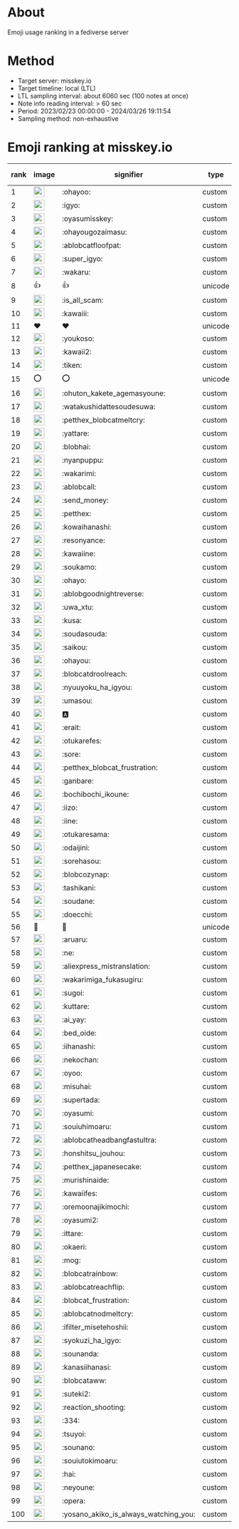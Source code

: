 # About
Emoji usage ranking in a fediverse server

# Method
- Target server: misskey.io
- Target timeline: local (LTL)
- LTL sampling interval: about 6060 sec (100 notes at once)
- Note info reading interval: > 60 sec
- Period: 2023/02/23 00:00:00 - 2024/03/26 19:11:54 
- Sampling method: non-exhaustive

# Emoji ranking at misskey.io

|rank|image|signifier|type|frequency score|
|----|----|----|----|----|
|1|<img height="24" src="https://misskey.io/emoji/ohayoo.webp">|:ohayoo:|custom|173221|
|2|<img height="24" src="https://misskey.io/emoji/igyo.webp">|:igyo:|custom|114211|
|3|<img height="24" src="https://misskey.io/emoji/oyasumisskey.webp">|:oyasumisskey:|custom|74971|
|4|<img height="24" src="https://misskey.io/emoji/ohayougozaimasu.webp">|:ohayougozaimasu:|custom|41370|
|5|<img height="24" src="https://misskey.io/emoji/ablobcatfloofpat.webp">|:ablobcatfloofpat:|custom|33759|
|6|<img height="24" src="https://misskey.io/emoji/super_igyo.webp">|:super_igyo:|custom|32387|
|7|<img height="24" src="https://misskey.io/emoji/wakaru.webp">|:wakaru:|custom|29175|
|8|👍|👍|unicode|24584|
|9|<img height="24" src="https://misskey.io/emoji/is_all_scam.webp">|:is_all_scam:|custom|23461|
|10|<img height="24" src="https://misskey.io/emoji/kawaiii.webp">|:kawaiii:|custom|22028|
|11|❤|❤|unicode|20760|
|12|<img height="24" src="https://misskey.io/emoji/youkoso.webp">|:youkoso:|custom|19671|
|13|<img height="24" src="https://misskey.io/emoji/kawaii2.webp">|:kawaii2:|custom|19052|
|14|<img height="24" src="https://misskey.io/emoji/tiken.webp">|:tiken:|custom|17166|
|15|⭕|⭕|unicode|16556|
|16|<img height="24" src="https://misskey.io/emoji/ohuton_kakete_agemasyoune.webp">|:ohuton_kakete_agemasyoune:|custom|16425|
|17|<img height="24" src="https://misskey.io/emoji/watakushidattesoudesuwa.webp">|:watakushidattesoudesuwa:|custom|16245|
|18|<img height="24" src="https://misskey.io/emoji/petthex_blobcatmeltcry.webp">|:petthex_blobcatmeltcry:|custom|16132|
|19|<img height="24" src="https://misskey.io/emoji/yattare.webp">|:yattare:|custom|15810|
|20|<img height="24" src="https://misskey.io/emoji/blobhai.webp">|:blobhai:|custom|15330|
|21|<img height="24" src="https://misskey.io/emoji/nyanpuppu.webp">|:nyanpuppu:|custom|14302|
|22|<img height="24" src="https://misskey.io/emoji/wakarimi.webp">|:wakarimi:|custom|14284|
|23|<img height="24" src="https://misskey.io/emoji/ablobcall.webp">|:ablobcall:|custom|13496|
|24|<img height="24" src="https://misskey.io/emoji/send_money.webp">|:send_money:|custom|13227|
|25|<img height="24" src="https://misskey.io/emoji/petthex.webp">|:petthex:|custom|13049|
|26|<img height="24" src="https://misskey.io/emoji/kowaihanashi.webp">|:kowaihanashi:|custom|12495|
|27|<img height="24" src="https://misskey.io/emoji/resonyance.webp">|:resonyance:|custom|11455|
|28|<img height="24" src="https://misskey.io/emoji/kawaiine.webp">|:kawaiine:|custom|11393|
|29|<img height="24" src="https://misskey.io/emoji/soukamo.webp">|:soukamo:|custom|11288|
|30|<img height="24" src="https://misskey.io/emoji/ohayo.webp">|:ohayo:|custom|10906|
|31|<img height="24" src="https://misskey.io/emoji/ablobgoodnightreverse.webp">|:ablobgoodnightreverse:|custom|10776|
|32|<img height="24" src="https://misskey.io/emoji/uwa_xtu.webp">|:uwa_xtu:|custom|10360|
|33|<img height="24" src="https://misskey.io/emoji/kusa.webp">|:kusa:|custom|10027|
|34|<img height="24" src="https://misskey.io/emoji/soudasouda.webp">|:soudasouda:|custom|9879|
|35|<img height="24" src="https://misskey.io/emoji/saikou.webp">|:saikou:|custom|9445|
|36|<img height="24" src="https://misskey.io/emoji/ohayou.webp">|:ohayou:|custom|9110|
|37|<img height="24" src="https://misskey.io/emoji/blobcatdroolreach.webp">|:blobcatdroolreach:|custom|8682|
|38|<img height="24" src="https://misskey.io/emoji/nyuuyoku_ha_igyou.webp">|:nyuuyoku_ha_igyou:|custom|8464|
|39|<img height="24" src="https://misskey.io/emoji/umasou.webp">|:umasou:|custom|7998|
|40|<img height="24" src="https://misskey.io/emoji/a.webp">|:a:|custom|7897|
|41|<img height="24" src="https://misskey.io/emoji/erait.webp">|:erait:|custom|7617|
|42|<img height="24" src="https://misskey.io/emoji/otukarefes.webp">|:otukarefes:|custom|7554|
|43|<img height="24" src="https://misskey.io/emoji/sore.webp">|:sore:|custom|7408|
|44|<img height="24" src="https://misskey.io/emoji/petthex_blobcat_frustration.webp">|:petthex_blobcat_frustration:|custom|7196|
|45|<img height="24" src="https://misskey.io/emoji/ganbare.webp">|:ganbare:|custom|7153|
|46|<img height="24" src="https://misskey.io/emoji/bochibochi_ikoune.webp">|:bochibochi_ikoune:|custom|7078|
|47|<img height="24" src="https://misskey.io/emoji/iizo.webp">|:iizo:|custom|7069|
|48|<img height="24" src="https://misskey.io/emoji/iine.webp">|:iine:|custom|6964|
|49|<img height="24" src="https://misskey.io/emoji/otukaresama.webp">|:otukaresama:|custom|6854|
|50|<img height="24" src="https://misskey.io/emoji/odaijini.webp">|:odaijini:|custom|6510|
|51|<img height="24" src="https://misskey.io/emoji/sorehasou.webp">|:sorehasou:|custom|6446|
|52|<img height="24" src="https://misskey.io/emoji/blobcozynap.webp">|:blobcozynap:|custom|6080|
|53|<img height="24" src="https://misskey.io/emoji/tashikani.webp">|:tashikani:|custom|5943|
|54|<img height="24" src="https://misskey.io/emoji/soudane.webp">|:soudane:|custom|5934|
|55|<img height="24" src="https://misskey.io/emoji/doecchi.webp">|:doecchi:|custom|5723|
|56|🎉|🎉|unicode|5577|
|57|<img height="24" src="https://misskey.io/emoji/aruaru.webp">|:aruaru:|custom|5516|
|58|<img height="24" src="https://misskey.io/emoji/ne.webp">|:ne:|custom|5483|
|59|<img height="24" src="https://misskey.io/emoji/aliexpress_mistranslation.webp">|:aliexpress_mistranslation:|custom|5460|
|60|<img height="24" src="https://misskey.io/emoji/wakarimiga_fukasugiru.webp">|:wakarimiga_fukasugiru:|custom|5406|
|61|<img height="24" src="https://misskey.io/emoji/sugoi.webp">|:sugoi:|custom|5274|
|62|<img height="24" src="https://misskey.io/emoji/kuttare.webp">|:kuttare:|custom|5251|
|63|<img height="24" src="https://misskey.io/emoji/ai_yay.webp">|:ai_yay:|custom|5170|
|64|<img height="24" src="https://misskey.io/emoji/bed_oide.webp">|:bed_oide:|custom|5159|
|65|<img height="24" src="https://misskey.io/emoji/iihanashi.webp">|:iihanashi:|custom|5143|
|66|<img height="24" src="https://misskey.io/emoji/nekochan.webp">|:nekochan:|custom|4944|
|67|<img height="24" src="https://misskey.io/emoji/oyoo.webp">|:oyoo:|custom|4891|
|68|<img height="24" src="https://misskey.io/emoji/misuhai.webp">|:misuhai:|custom|4885|
|69|<img height="24" src="https://misskey.io/emoji/supertada.webp">|:supertada:|custom|4841|
|70|<img height="24" src="https://misskey.io/emoji/oyasumi.webp">|:oyasumi:|custom|4823|
|71|<img height="24" src="https://misskey.io/emoji/souiuhimoaru.webp">|:souiuhimoaru:|custom|4753|
|72|<img height="24" src="https://misskey.io/emoji/ablobcatheadbangfastultra.webp">|:ablobcatheadbangfastultra:|custom|4743|
|73|<img height="24" src="https://misskey.io/emoji/honshitsu_jouhou.webp">|:honshitsu_jouhou:|custom|4664|
|74|<img height="24" src="https://misskey.io/emoji/petthex_japanesecake.webp">|:petthex_japanesecake:|custom|4564|
|75|<img height="24" src="https://misskey.io/emoji/murishinaide.webp">|:murishinaide:|custom|4527|
|76|<img height="24" src="https://misskey.io/emoji/kawaiifes.webp">|:kawaiifes:|custom|4468|
|77|<img height="24" src="https://misskey.io/emoji/oremoonajikimochi.webp">|:oremoonajikimochi:|custom|4258|
|78|<img height="24" src="https://misskey.io/emoji/oyasumi2.webp">|:oyasumi2:|custom|4249|
|79|<img height="24" src="https://misskey.io/emoji/ittare.webp">|:ittare:|custom|4070|
|80|<img height="24" src="https://misskey.io/emoji/okaeri.webp">|:okaeri:|custom|4030|
|81|<img height="24" src="https://misskey.io/emoji/mog.webp">|:mog:|custom|4003|
|82|<img height="24" src="https://misskey.io/emoji/blobcatrainbow.webp">|:blobcatrainbow:|custom|3989|
|83|<img height="24" src="https://misskey.io/emoji/ablobcatreachflip.webp">|:ablobcatreachflip:|custom|3988|
|84|<img height="24" src="https://misskey.io/emoji/blobcat_frustration.webp">|:blobcat_frustration:|custom|3908|
|85|<img height="24" src="https://misskey.io/emoji/ablobcatnodmeltcry.webp">|:ablobcatnodmeltcry:|custom|3889|
|86|<img height="24" src="https://misskey.io/emoji/ifilter_misetehoshii.webp">|:ifilter_misetehoshii:|custom|3876|
|87|<img height="24" src="https://misskey.io/emoji/syokuzi_ha_igyo.webp">|:syokuzi_ha_igyo:|custom|3751|
|88|<img height="24" src="https://misskey.io/emoji/sounanda.webp">|:sounanda:|custom|3738|
|89|<img height="24" src="https://misskey.io/emoji/kanasiihanasi.webp">|:kanasiihanasi:|custom|3614|
|90|<img height="24" src="https://misskey.io/emoji/blobcataww.webp">|:blobcataww:|custom|3609|
|91|<img height="24" src="https://misskey.io/emoji/suteki2.webp">|:suteki2:|custom|3590|
|92|<img height="24" src="https://misskey.io/emoji/reaction_shooting.webp">|:reaction_shooting:|custom|3572|
|93|<img height="24" src="https://misskey.io/emoji/334.webp">|:334:|custom|3533|
|94|<img height="24" src="https://misskey.io/emoji/tsuyoi.webp">|:tsuyoi:|custom|3476|
|95|<img height="24" src="https://misskey.io/emoji/sounano.webp">|:sounano:|custom|3450|
|96|<img height="24" src="https://misskey.io/emoji/souiutokimoaru.webp">|:souiutokimoaru:|custom|3396|
|97|<img height="24" src="https://misskey.io/emoji/hai.webp">|:hai:|custom|3390|
|98|<img height="24" src="https://misskey.io/emoji/neyoune.webp">|:neyoune:|custom|3368|
|99|<img height="24" src="https://misskey.io/emoji/opera.webp">|:opera:|custom|3248|
|100|<img height="24" src="https://misskey.io/emoji/yosano_akiko_is_always_watching_you.webp">|:yosano_akiko_is_always_watching_you:|custom|3199|
